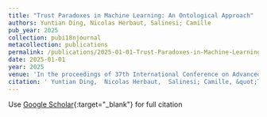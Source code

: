 ```yaml
---
title: "Trust Paradoxes in Machine Learning: An Ontological Approach"
authors: Yuntian Ding, Nicolas Herbaut, Salinesi; Camille
pub_year: 2025
collection: pubi18njournal
metacollection: publications
permalink: /publications/2025-01-01-Trust-Paradoxes-in-Machine-Learning-An-Ontological-Approach
date: 2025-01-01
year: 2025
venue: 'In the proceedings of 37th International Conference on Advanced Information Systems Engineering - CAiSE 2025'
citation: ' Yuntian Ding,  Nicolas Herbaut,  Salinesi; Camille, &quot;Trust Paradoxes in Machine Learning: An Ontological Approach.&quot; In the proceedings of 37th International Conference on Advanced Information Systems Engineering - CAiSE 2025, 2025.'
---
```

Use [Google Scholar](https://scholar.google.com/scholar?q=Trust+Paradoxes+in+Machine+Learning:+An+Ontological+Approach){:target="_blank"} for full citation